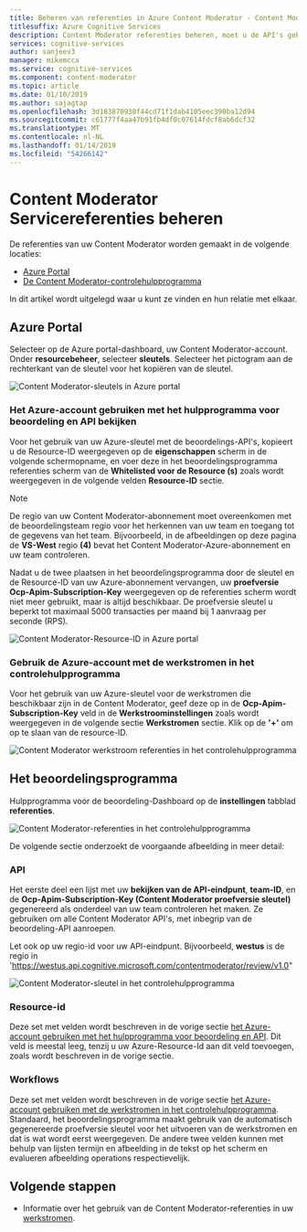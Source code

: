 ```yaml
---
title: Beheren van referenties in Azure Content Moderator - Content Moderator
titlesuffix: Azure Cognitive Services
description: Content Moderator referenties beheren, moet u de API's gebruiken.
services: cognitive-services
author: sanjeev3
manager: mikemcca
ms.service: cognitive-services
ms.component: content-moderator
ms.topic: article
ms.date: 01/10/2019
ms.author: sajagtap
ms.openlocfilehash: 3d183870938f44cd71f1dab4105eec390ba12d94
ms.sourcegitcommit: c61777f4aa47b91fb4df0c07614fdcf8ab6dcf32
ms.translationtype: MT
ms.contentlocale: nl-NL
ms.lasthandoff: 01/14/2019
ms.locfileid: "54266142"
---
```

# <a name="manage-content-moderator-service-credentials"></a>Content Moderator Servicereferenties beheren

De referenties van uw Content Moderator worden gemaakt in de volgende locaties:

- [Azure Portal](https://ms.portal.azure.com/#create/Microsoft.CognitiveServicesContentModerator)
- [De Content Moderator-controlehulpprogramma](https://contentmoderator.cognitive.microsoft.com/)

In dit artikel wordt uitgelegd waar u kunt ze vinden en hun relatie met elkaar.

## <a name="the-azure-portal"></a>Azure Portal

Selecteer op de Azure portal-dashboard, uw Content Moderator-account. Onder **resourcebeheer**, selecteer **sleutels**. Selecteer het pictogram aan de rechterkant van de sleutel voor het kopiëren van de sleutel.

![Content Moderator-sleutels in Azure portal](images/credentials-azure-portal-keys.PNG)

### <a name="use-the-azure-account-with-the-review-tool-and-review-api"></a>Het Azure-account gebruiken met het hulpprogramma voor beoordeling en API bekijken
Voor het gebruik van uw Azure-sleutel met de beoordelings-API's, kopieert u de Resource-ID weergegeven op de **eigenschappen** scherm in de volgende schermopname, en voer deze in het beoordelingsprogramma referenties scherm van de **Whitelisted voor de Resource (s)** zoals wordt weergegeven in de volgende velden **Resource-ID** sectie. 

> [!NOTE]
> De regio van uw Content Moderator-abonnement moet overeenkomen met de beoordelingsteam regio voor het herkennen van uw team en toegang tot de gegevens van het team. Bijvoorbeeld, in de afbeeldingen op deze pagina de **VS-West** regio **(4)** bevat het Content Moderator-Azure-abonnement en uw team controleren.
>
> Nadat u de twee plaatsen in het beoordelingsprogramma door de sleutel en de Resource-ID van uw Azure-abonnement vervangen, uw **proefversie Ocp-Apim-Subscription-Key** weergegeven op de referenties scherm wordt niet meer gebruikt, maar is altijd beschikbaar.
> De proefversie sleutel u beperkt tot maximaal 5000 transacties per maand bij 1 aanvraag per seconde (RPS).

![Content Moderator-Resource-ID in Azure portal](images/credentials-azure-portal-resourceid.PNG)

### <a name="use-the-azure-account-with-the-workflows-in-the-review-tool"></a>Gebruik de Azure-account met de werkstromen in het controlehulpprogramma

Voor het gebruik van uw Azure-sleutel voor de werkstromen die beschikbaar zijn in de Content Moderator, geef deze op in de **Ocp-Apim-Subscription-Key** veld in de **Werkstroominstellingen** zoals wordt weergegeven in de volgende sectie  **Werkstromen** sectie. Klik op de **'+'** om op te slaan van de resource-ID.

![Content Moderator werkstroom referenties in het controlehulpprogramma](images/credentials-workflow.PNG)

## <a name="the-review-tool"></a>Het beoordelingsprogramma

Hulpprogramma voor de beoordeling-Dashboard op de **instellingen** tabblad **referenties**.

![Content Moderator-referenties in het controlehulpprogramma](images/credentials-trial-resource-workflow.PNG)

De volgende sectie onderzoekt de voorgaande afbeelding in meer detail:

### <a name="api"></a>API

Het eerste deel een lijst met uw **bekijken van de API-eindpunt**, **team-ID**, en de **Ocp-Apim-Subscription-Key (Content Moderator proefversie sleutel)** gegenereerd als onderdeel van uw team controleren het maken. Ze gebruiken om alle Content Moderator API's, met inbegrip van de beoordeling-API aanroepen.

Let ook op uw regio-id voor uw API-eindpunt. Bijvoorbeeld, **westus** is de regio in 'https://westus.api.cognitive.microsoft.com/contentmoderator/review/v1.0"

![Content Moderator-sleutel in het controlehulpprogramma](images/credentials-trialkey.PNG)

### <a name="resource-id"></a>Resource-id

Deze set met velden wordt beschreven in de vorige sectie [het Azure-account gebruiken met het hulpprogramma voor beoordeling en API](credentials.md#use-the-azure-account-with-the-review-tool-and-review-api). Dit veld is meestal leeg, tenzij u uw Azure-Resource-Id aan dit veld toevoegen, zoals wordt beschreven in de vorige sectie.

### <a name="workflows"></a>Workflows

Deze set met velden wordt beschreven in de vorige sectie [het Azure-account gebruiken met de werkstromen in het controlehulpprogramma](credentials.md#use-the-azure-account-with-the-workflows-in-the-review-tool). Standaard, het beoordelingsprogramma maakt gebruik van de automatisch gegenereerde proefversie sleutel voor het uitvoeren van de werkstromen en dat is wat wordt eerst weergegeven. De andere twee velden kunnen met behulp van lijsten termijn en afbeelding in de tekst op het scherm en evalueren afbeelding operations respectievelijk.

## <a name="next-steps"></a>Volgende stappen

* Informatie over het gebruik van de Content Moderator-referenties in uw [werkstromen](workflows.md).
